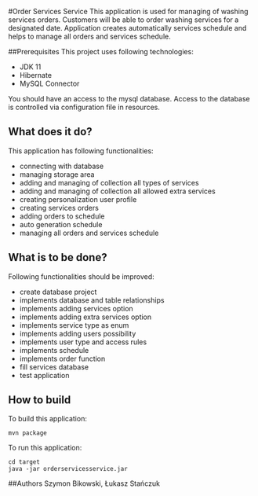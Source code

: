 #Order Services Service
This application is used for managing of washing services orders. Customers will be able to order washing services for a designated date.
Application creates automatically services schedule and helps to manage all orders and services schedule. 

##Prerequisites 
This project uses following technologies:
- JDK 11
- Hibernate
- MySQL Connector

You should have an access to the mysql database. Access to the database is controlled via configuration file in resources.
 
## What does it do?
This application has following functionalities:
- connecting with database
- managing storage area
- adding and managing of collection all types of services
- adding and managing of collection all allowed extra services
- creating personalization user profile
- creating services orders
- adding orders to schedule
- auto generation schedule
- managing all orders and services schedule

## What is to be done?
Following functionalities should be improved:
- create database project
- implements database and table relationships
- implements adding services option
- implements adding extra services option
- implements service type as enum
- implements adding users possibility
- implements user type and access rules
- implements schedule
- implements order function
- fill services database
- test application

## How to build

To build this application:
```
mvn package
```

To run this application:
```
cd target
java -jar orderservicesservice.jar
```

##Authors
Szymon Bikowski, Łukasz Stańczuk
